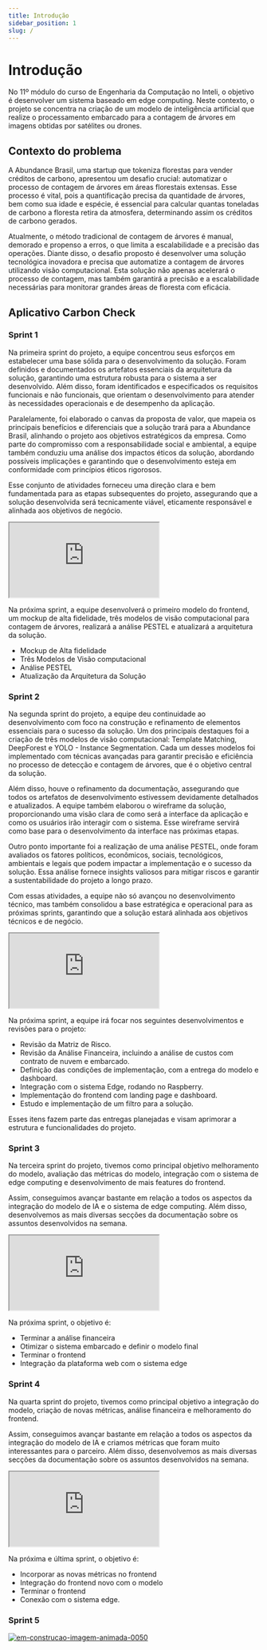 ```yaml
---
title: Introdução
sidebar_position: 1
slug: /
---
```


# Introdução

No 11º módulo do curso de Engenharia da Computação no Inteli, o objetivo é desenvolver um sistema baseado em edge computing. Neste contexto, o projeto se concentra na criação de um modelo de inteligência artificial que realize o processamento embarcado para a contagem de árvores em imagens obtidas por satélites ou drones.

## Contexto do problema

A Abundance Brasil, uma startup que tokeniza florestas para vender créditos de carbono, apresentou um desafio crucial: automatizar o processo de contagem de árvores em áreas florestais extensas. Esse processo é vital, pois a quantificação precisa da quantidade de árvores, bem como sua idade e espécie, é essencial para calcular quantas toneladas de carbono a floresta retira da atmosfera, determinando assim os créditos de carbono gerados.

Atualmente, o método tradicional de contagem de árvores é manual, demorado e propenso a erros, o que limita a escalabilidade e a precisão das operações. Diante disso, o desafio proposto é desenvolver uma solução tecnológica inovadora e precisa que automatize a contagem de árvores utilizando visão computacional. Esta solução não apenas acelerará o processo de contagem, mas também garantirá a precisão e a escalabilidade necessárias para monitorar grandes áreas de floresta com eficácia.

## Aplicativo Carbon Check

### Sprint 1

Na primeira sprint do projeto, a equipe concentrou seus esforços em estabelecer uma base sólida para o desenvolvimento da solução. Foram definidos e documentados os artefatos essenciais da arquitetura da solução, garantindo uma estrutura robusta para o sistema a ser desenvolvido. Além disso, foram identificados e especificados os requisitos funcionais e não funcionais, que orientam o desenvolvimento para atender às necessidades operacionais e de desempenho da aplicação.

Paralelamente, foi elaborado o canvas da proposta de valor, que mapeia os principais benefícios e diferenciais que a solução trará para a Abundance Brasil, alinhando o projeto aos objetivos estratégicos da empresa. Como parte do compromisso com a responsabilidade social e ambiental, a equipe também conduziu uma análise dos impactos éticos da solução, abordando possíveis implicações e garantindo que o desenvolvimento esteja em conformidade com princípios éticos rigorosos.

Esse conjunto de atividades forneceu uma direção clara e bem fundamentada para as etapas subsequentes do projeto, assegurando que a solução desenvolvida será tecnicamente viável, eticamente responsável e alinhada aos objetivos de negócio.

  <iframe loading="lazy"
    src="https:&#x2F;&#x2F;www.canva.com&#x2F;design&#x2F;DAGN1EEVGi4&#x2F;3kOlr4tTnaYxJ2PeKHPedQ&#x2F;view?embed" allowfullscreen="allowfullscreen" allow="fullscreen">
  </iframe>

Na próxima sprint, a equipe desenvolverá o primeiro modelo do frontend, um mockup de alta fidelidade, três modelos de visão computacional para contagem de árvores, realizará a análise PESTEL e atualizará a arquitetura da solução.

- Mockup de Alta fidelidade
- Três Modelos de Visão computacional
- Análise PESTEL
- Atualização da Arquitetura da Solução

### Sprint 2

Na segunda sprint do projeto, a equipe deu continuidade ao desenvolvimento com foco na construção e refinamento de elementos essenciais para o sucesso da solução. Um dos principais destaques foi a criação de três modelos de visão computacional: Template Matching, DeepForest e YOLO - Instance Segmentation. Cada um desses modelos foi implementado com técnicas avançadas para garantir precisão e eficiência no processo de detecção e contagem de árvores, que é o objetivo central da solução.

Além disso, houve o refinamento da documentação, assegurando que todos os artefatos de desenvolvimento estivessem devidamente detalhados e atualizados. A equipe também elaborou o wireframe da solução, proporcionando uma visão clara de como será a interface da aplicação e como os usuários irão interagir com o sistema. Esse wireframe servirá como base para o desenvolvimento da interface nas próximas etapas.

Outro ponto importante foi a realização de uma análise PESTEL, onde foram avaliados os fatores políticos, econômicos, sociais, tecnológicos, ambientais e legais que podem impactar a implementação e o sucesso da solução. Essa análise fornece insights valiosos para mitigar riscos e garantir a sustentabilidade do projeto a longo prazo.

Com essas atividades, a equipe não só avançou no desenvolvimento técnico, mas também consolidou a base estratégica e operacional para as próximas sprints, garantindo que a solução estará alinhada aos objetivos técnicos e de negócio.

<iframe loading="lazy"
    src="https:&#x2F;&#x2F;www.canva.com&#x2F;design&#x2F;DAGPOw5NyYI&#x2F;N5JTtp2avrtdOjZ6zUiu-g&#x2F;view?embed" allowfullscreen="allowfullscreen" allow="fullscreen">
</iframe>

Na próxima sprint, a equipe irá focar nos seguintes desenvolvimentos e revisões para o projeto:

- Revisão da Matriz de Risco.
- Revisão da Análise Financeira, incluindo a análise de custos com contrato de nuvem e embarcado.
- Definição das condições de implementação, com a entrega do modelo e dashboard.
- Integração com o sistema Edge, rodando no Raspberry.
- Implementação do frontend com landing page e dashboard.
- Estudo e implementação de um filtro para a solução.

Esses itens fazem parte das entregas planejadas e visam aprimorar a estrutura e funcionalidades do projeto.

### Sprint 3

Na terceira sprint do projeto, tivemos como principal objetivo melhoramento do modelo, avaliação das métricas do modelo, integração com o sistema de edge computing e desenvolvimento de mais features do frontend. 

Assim, conseguimos avançar bastante em relação a todos os aspectos da integração do modelo de IA e o sistema de edge computing. Além disso, desenvolvemos as mais diversas secções da documentação sobre os assuntos desenvolvidos na semana. 

  <iframe loading="lazy" 
    src="https:&#x2F;&#x2F;www.canva.com&#x2F;design&#x2F;DAGQjEX-u2o&#x2F;Sri8iwuIuKGRTr2t3nDBWA&#x2F;view?embed" allowfullscreen="allowfullscreen" allow="fullscreen">
  </iframe>

  Na próxima sprint, o objetivo é: 
  - Terminar a análise financeira
  - Otimizar o sistema embarcado e definir o modelo final
  - Terminar o frontend 
  - Integração da plataforma web com o sistema edge
  

### Sprint 4

Na quarta sprint do projeto, tivemos como principal objetivo a integração do modelo, criação de novas métricas, análise financeira e melhoramento do frontend. 

Assim, conseguimos avançar bastante em relação a todos os aspectos da integração do modelo de IA e criamos métricas que foram muito interessantes para o parceiro. Além disso, desenvolvemos as mais diversas secções da documentação sobre os assuntos desenvolvidos na semana. 


  <iframe loading="lazy" 
    src="https:&#x2F;&#x2F;www.canva.com&#x2F;design&#x2F;DAGR89VHW1k&#x2F;mxpjlbhN4LOzQLe2_ggI4A&#x2F;view?embed" allowfullscreen="allowfullscreen" allow="fullscreen">
  </iframe>

  Na próxima e última sprint, o objetivo é: 
  - Incorporar as novas métricas no frontend
  - Integração do frontend novo com o modelo
  - Terminar o frontend
  - Conexão com o sistema edge.

### Sprint 5

<a href="https://www.imagensanimadas.com/cat-em-construcao-695.htm"><img src="https://www.imagensanimadas.com/data/media/695/em-construcao-imagem-animada-0050.gif" border="0" alt="em-construcao-imagem-animada-0050" /></a>
